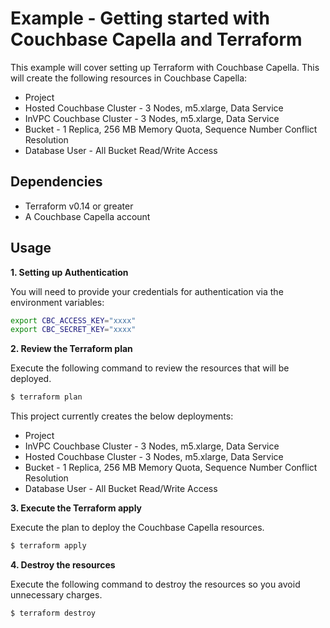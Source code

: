 # Example - Getting started with Couchbase Capella and Terraform

This example will cover setting up Terraform with Couchbase Capella. This will create the following resources in Couchbase Capella:

- Project
- Hosted Couchbase Cluster - 3 Nodes, m5.xlarge, Data Service
- InVPC Couchbase Cluster - 3 Nodes, m5.xlarge, Data Service
- Bucket - 1 Replica, 256 MB Memory Quota, Sequence Number Conflict Resolution
- Database User - All Bucket Read/Write Access

## Dependencies

- Terraform v0.14 or greater
- A Couchbase Capella account

## Usage

**1\. Setting up Authentication**

You will need to provide your credentials for authentication via the environment variables:

```bash
export CBC_ACCESS_KEY="xxxx"
export CBC_SECRET_KEY="xxxx"
```

**2\. Review the Terraform plan**

Execute the following command to review the resources that will be deployed.

```bash
$ terraform plan
```

This project currently creates the below deployments:

- Project
- InVPC Couchbase Cluster - 3 Nodes, m5.xlarge, Data Service
- Hosted Couchbase Cluster - 3 Nodes, m5.xlarge, Data Service
- Bucket - 1 Replica, 256 MB Memory Quota, Sequence Number Conflict Resolution
- Database User - All Bucket Read/Write Access

**3\. Execute the Terraform apply**

Execute the plan to deploy the Couchbase Capella resources.

```bash
$ terraform apply
```

**4\. Destroy the resources**

Execute the following command to destroy the resources so you avoid unnecessary charges.

```bash
$ terraform destroy
```
